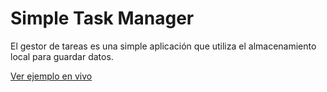 # Simple Task Manager

El gestor de tareas es una simple aplicación que utiliza el almacenamiento local para guardar datos. 

[Ver ejemplo en vivo](https://joshuar503.github.io/todoApp/)